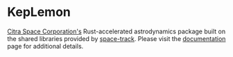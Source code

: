 # KepLemon

[Citra Space Corporation's](https://citra.space) Rust-accelerated astrodynamics package built on the shared libraries
provided by [space-track](https://space-track.org).  Please visit the [documentation](https://keplemon.citra.space)
page for additional details.
